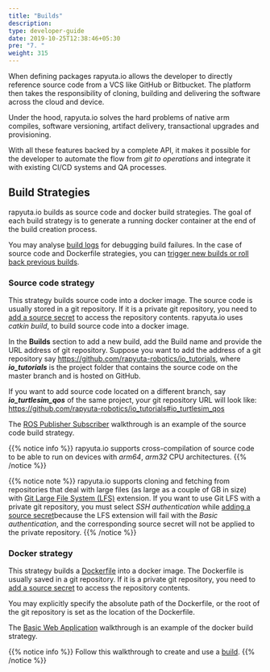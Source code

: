 ```yaml
---
title: "Builds"
description:
type: developer-guide
date: 2019-10-25T12:38:46+05:30
pre: "7. "
weight: 315
---
```

When defining packages rapyuta.io allows the developer to directly
reference source code from a VCS like GitHub or Bitbucket. The
platform then takes the responsibility of cloning, building and
delivering the software across the cloud and device.

Under the hood, rapyuta.io solves the hard problems of native arm
compiles, software versioning, artifact delivery, transactional
upgrades and provisioning.

With all these features backed by a complete API, it makes it
possible for the developer to automate the flow from
*git to operations* and integrate it with existing CI/CD
systems and QA processes.

## Build Strategies
rapyuta.io builds as source code and docker build strategies. 
The goal of each build strategy is to generate a running docker container at the end of the build creation process.

You may analyse [build logs](/developer-guide/tooling-automation/logging/build-logs/) for
debugging build failures. In the case of source code and Dockerfile
strategies, you can
[trigger new builds or roll back previous builds](/developer-guide/create-software-packages/builds/trigger-rollback/).

### Source code strategy
This strategy builds source code into a docker image. The source code
is usually stored in a git repository. If it is a private git repository,
you need to [add a source secret](/developer-guide/create-software-packages/secrets/sourcecode-repository/#creating-source-secret)
to access the repository contents. rapyuta.io uses *catkin build*, to build source code into a docker image. 


In the **Builds** section to add a new build, add the Build name and provide 
the URL address of git repository. Suppose you want to add the address of a git repository
say https://github.com/rapyuta-robotics/io_tutorials,
where ***io_tutorials*** is the project folder that contains the source
code on the master branch and is hosted on GitHub.

If you want to add source code located on a different branch, say
***io_turtlesim_qos*** of the same project, your git repository URL
will look like:
https://github.com/rapyuta-robotics/io_tutorials#io_turtlesim_qos

The [ROS Publisher Subscriber](/build-solutions/sample-walkthroughs/basic-ros-pubsub/preinstalled-runtime/) walkthrough is an example of
the source code build strategy.

{{% notice info %}}
rapyuta.io supports cross-compilation of source code
to be able to run on devices with *arm64*, *arm32* CPU
architectures.
{{% /notice %}}

{{% notice note %}}
rapyuta.io supports cloning and fetching from repositories
that deal with large files (as large as a couple of GB in size) with
[Git Large File System (LFS)](https://git-lfs.github.com/) extension.
If you want to use Git LFS with a private git repository, you must select *SSH authentication* while [adding a source secret](/developer-guide/create-software-packages/secrets/sourcecode-repository/#creating-source-secret)because the LFS extension will fail with the *Basic authentication*, and the corresponding source secret will not be applied to the private repository.
{{% /notice %}}

### Docker strategy
This strategy builds a [Dockerfile](https://docs.docker.com/engine/reference/builder/) into a docker image. The Dockerfile is
usually saved in a git repository. If it is a private git repository,
you need to [add a source secret](/developer-guide/create-software-packages/secrets/sourcecode-repository/#creating-source-secret)
to access the repository contents.

You may explicitly specify the absolute path of the Dockerfile, or
the root of the git repository is set as the location of the Dockerfile.

The [Basic Web Application](/build-solutions/sample-walkthroughs/basic-web-app/) walkthrough is an example of the docker build strategy.

{{% notice info %}}
Follow this walkthrough to create and use a [build](/build-solutions/sample-walkthroughs/build-creation/).
{{% /notice %}}
